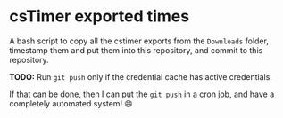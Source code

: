 # csTimer exported times

A bash script to copy all the cstimer exports from the `Downloads` folder,
timestamp them and put them into this repository, and commit to this repository.

**TODO:** Run `git push` only if the credential cache has active credentials.

If that can be done, then I can put the `git push` in a cron job, and have a
completely automated system! :smile:
